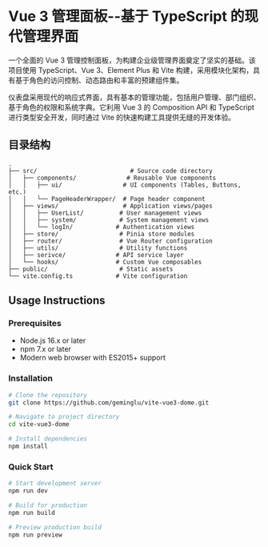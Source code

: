 # Vue 3 管理面板--基于 TypeScript 的现代管理界面

一个全面的 Vue 3 管理控制面板，为构建企业级管理界面奠定了坚实的基础。该项目使用 TypeScript、Vue 3、Element Plus 和 Vite 构建，采用模块化架构，具有基于角色的访问控制、动态路由和丰富的预建组件集。

仪表盘采用现代的响应式界面，具有基本的管理功能，包括用户管理、部门组织、基于角色的权限和系统字典。它利用 Vue 3 的 Composition API 和 TypeScript 进行类型安全开发，同时通过 Vite 的快速构建工具提供无缝的开发体验。

## 目录结构

```text
.
├── src/                          # Source code directory
│   ├── components/              # Reusable Vue components
│   │   ├── ui/                 # UI components (Tables, Buttons, etc.)
│   │   └── PageHeaderWrapper/  # Page header component
│   ├── views/                  # Application views/pages
│   │   ├── UserList/          # User management views
│   │   ├── system/            # System management views
│   │   └── logIn/            # Authentication views
│   ├── store/                 # Pinia store modules
│   ├── router/                # Vue Router configuration
│   ├── utils/                 # Utility functions
│   ├── serivce/              # API service layer
│   └── hooks/                # Custom Vue composables
├── public/                    # Static assets
└── vite.config.ts            # Vite configuration
```

## Usage Instructions

### Prerequisites

- Node.js 16.x or later
- npm 7.x or later
- Modern web browser with ES2015+ support

### Installation

```bash
# Clone the repository
git clone https://github.com/geminglu/vite-vue3-dome.git

# Navigate to project directory
cd vite-vue3-dome

# Install dependencies
npm install
```

### Quick Start

```bash
# Start development server
npm run dev

# Build for production
npm run build

# Preview production build
npm run preview
```
